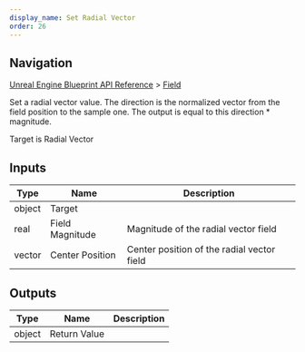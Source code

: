 ```yaml
---
display_name: Set Radial Vector
order: 26
---
```

## Navigation

[Unreal Engine Blueprint API Reference](https://dev.epicgames.com/documentation/en-us/unreal-engine/BlueprintAPI) > [Field](https://dev.epicgames.com/documentation/en-us/unreal-engine/BlueprintAPI/Field)

Set a radial vector value. The direction is the normalized vector from the field position to the sample one. The output is equal to this direction * magnitude.

Target is Radial Vector

## Inputs

| Type | Name | Description |
| --- | --- | --- |
| object | Target |  |
| real | Field Magnitude | Magnitude of the radial vector field |
| vector | Center Position | Center position of the radial vector field |

## Outputs

| Type | Name | Description |
| --- | --- | --- |
| object | Return Value |  |
